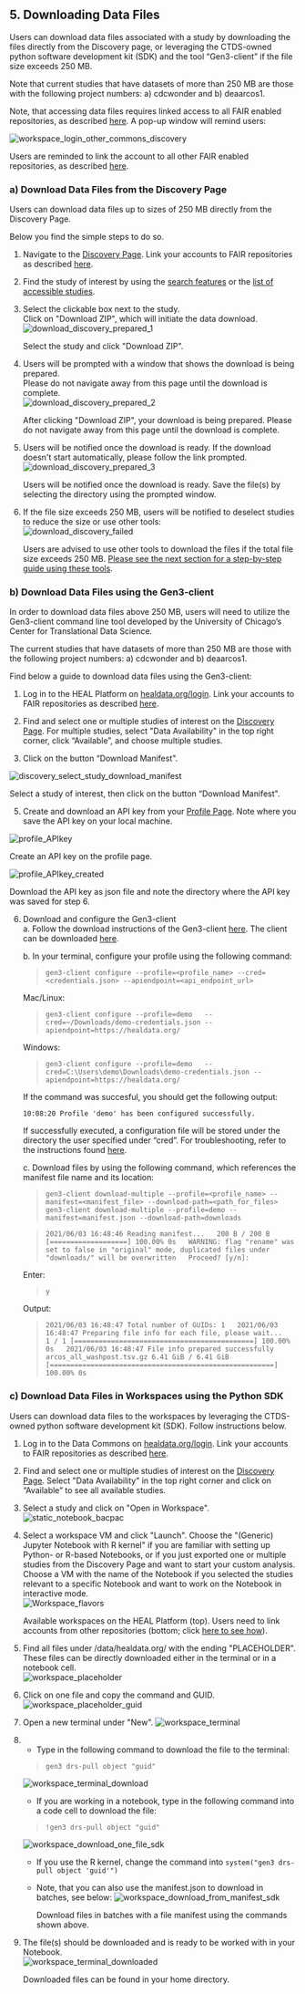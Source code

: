## 5\. Downloading Data Files

Users can download data files associated with a study by downloading the files directly from the Discovery page, or leveraging the CTDS-owned python software development kit (SDK) and the tool “Gen3-client” if the file size exceeds 250 MB.

Note that current studies that have datasets of more than 250 MB are those with the following project numbers: a) cdcwonder and b) deaarcos1.

Note, that accessing data files requires linked access to all FAIR enabled repositories, as described [here](#LinkingAccessTo). A pop-up window will remind users:

![workspace_login_other_commons_discovery](img/workspace_login_other_commons_discovery.png)

Users are reminded to link the account to all other FAIR enabled repositories, as described [here](#LinkingAccessTo).

### a) Download Data Files from the Discovery Page

Users can download data files up to sizes of 250 MB directly from the Discovery Page.  

Below you find the simple steps to do so.

1.  Navigate to the [Discovery Page](#Discovery). Link your accounts to FAIR repositories as described [here](#LinkingAccessTo).  
      
    
2.  Find the study of interest by using the [search features](#SearchFeatures) or the [list of accessible studies](#FindAvailableDatasets).  
      
    
3.  Select the clickable box next to the study.  
    Click on "Download ZIP", which will initiate the data download.  
    ![download_discovery_prepared_1](img/download_discovery_prepared_1.png)
    
    Select the study and click "Download ZIP".
    
      
    
4.  Users will be prompted with a window that shows the download is being prepared.  
    Please do not navigate away from this page until the download is complete.  
    ![download_discovery_prepared_2](img/download_discovery_prepared_2.png)
    
    After clicking "Download ZIP", your download is being prepared. Please do not navigate away from this page until the download is complete.
    
      
    
5.  Users will be notified once the download is ready. If the download doesn't start automatically, please follow the link prompted.  
    ![download_discovery_prepared_3](img/download_discovery_prepared_3.png)
    
    Users will be notified once the download is ready. Save the file(s) by selecting the directory using the prompted window.
    
      
    
6.  If the file size exceeds 250 MB, users will be notified to deselect studies to reduce the size or use other tools:  
    ![download_discovery_failed](img/download_discovery_failed.png)
    
    Users are advised to use other tools to download the files if the total file size exceeds 250 MB. [Please see the next section for a step-by-step guide using these tools](#DownloadFilesClientSDK).
    
      
    

### b) Download Data Files using the Gen3-client

In order to download data files above 250 MB, users will need to utilize the Gen3-client command line tool developed by the University of Chicago’s Center for Translational Data Science.

The current studies that have datasets of more than 250 MB are those with the following project numbers: a) cdcwonder and b) deaarcos1.

Find below a guide to download data files using the Gen3-client:

1.  Log in to the HEAL Platform on [healdata.org/login](https://healdata.org/login). Link your accounts to FAIR repositories as described [here](#LinkingAccessTo).  
      
    
2.  Find and select one or multiple studies of interest on the [Discovery Page](https://healdata.org/discovery). For multiple studies, select "Data Availability" in the top right corner, click “Available”, and choose multiple studies.
  
4.  Click on the button “Download Manifest".

![discovery_select_study_download_manifest](img/discovery_select_study_download_manifest.png)

Select a study of interest, then click on the button “Download Manifest".
     
5.  Create and download an API key from your [Profile Page](https://healdata.org/identity). Note where you save the API key on your local machine.  

![profile_APIkey](img/profile_APIkey.png)
    
Create an API key on the profile page.
    
      
      
![profile_APIkey_created](img/profile_APIkey_created.png)

Download the API key as json file and note the directory where the API key was saved for step 6.
    
      
      
    
6.  Download and configure the Gen3-client  
    a. Follow the download instructions of the Gen3-client [here](https://gen3.org/resources/user/gen3-client/#1-installation-instructions). The client can be downloaded [here](https://github.com/uc-cdis/cdis-data-client/releases/latest).  
      
    b. In your terminal, configure your profile using the following command:  
      
    > `gen3-client configure --profile=<profile_name> --cred=<credentials.json> --apiendpoint=<api_endpoint_url>`     
    
    
    Mac/Linux:   
    
    > `gen3-client configure --profile=demo   --cred=~/Downloads/demo-credentials.json --apiendpoint=https://healdata.org/`    
    
    Windows:   
    
    > `gen3-client configure --profile=demo   --cred=C:\Users\demo\Downloads\demo-credentials.json --apiendpoint=https://healdata.org/`     
    
    If the command was succesful, you should get the following output:

    ```10:08:20 Profile 'demo' has been configured successfully. ```

    If successfully executed, a configuration file will be stored under the directory the user specified under “cred”. For troubleshooting, refer to the instructions found [here](https://gen3.org/resources/user/gen3-client/#2-configure-a-profile-with-credentials).  
      
    c. Download files by using the following command, which references the manifest file name and its location:  
      
    > `gen3-client download-multiple --profile=<profile_name> --manifest=<manifest_file> --download-path=<path_for_files>      gen3-client download-multiple --profile=demo --manifest=manifest.json --download-path=downloads`      
    
    
    > `2021/06/03 16:48:46 Reading manifest...   200 B / 200 B [===================] 100.00% 0s   WARNING: flag "rename" was set to false in "original" mode, duplicated files under "downloads/" will be overwritten   Proceed? [y/n]: `

    Enter:

    > `y`
    
    
    Output:

    > `2021/06/03 16:48:47 Total number of GUIDs: 1   2021/06/03 16:48:47 Preparing file info for each file, please wait...   1 / 1 [============================================] 100.00% 0s   2021/06/03 16:48:47 File info prepared successfully   arcos_all_washpost.tsv.gz 6.41 GiB / 6.41 GiB [=======================================================] 100.00% 0s`
  

### c) Download Data Files in Workspaces using the Python SDK

Users can download data files to the workspaces by leveraging the CTDS-owned python software development kit (SDK). Follow instructions below.

1.  Log in to the Data Commons on [healdata.org/login](https://healdata.org/login). Link your accounts to FAIR repositories as described [here](#LinkingAccessTo).  
      
    
2.  Find and select one or multiple studies of interest on the [Discovery Page](https://healdata.org/discovery). Select "Data Availability" in the top right corner and click on “Available” to see all available studies.  
      
    
3.  Select a study and click on "Open in Workspace".  
    ![static_notebook_bacpac](img/static_notebook_bacpac.png)  
      
    
4.  Select a workspace VM and click "Launch". Choose the "(Generic) Jupyter Notebook with R kernel" if you are familiar with setting up Python- or R-based Notebooks, or if you just exported one or multiple studies from the Discovery Page and want to start your custom analysis. Choose a VM with the name of the Notebook if you selected the studies relevant to a specific Notebook and want to work on the Notebook in interactive mode.  
    ![Workspace_flavors](img/workspace_flavors.png)
    
    Available workspaces on the HEAL Platform (top). Users need to link accounts from other repositories (bottom; click [here to see how](#LinkingAccessTo)).
    
      
      
    
5.  Find all files under /data/healdata.org/ with the ending "PLACEHOLDER". These files can be directly downloaded either in the terminal or in a notebook cell.  
    ![workspace_placeholder](img/workspace_placeholder.png)  
      
    
6.  Click on one file and copy the command and GUID.  
    ![workspace_placeholder_guid](img/workspace_placeholder_guid.png)  
      
    
7.  Open a new terminal under "New". ![workspace_terminal](img/workspace_terminal.png)  
      
    
8.  *   Type in the following command to download the file to the terminal:  
    > `gen3 drs-pull object "guid"`  
          
    ![workspace_terminal_download](img/workspace_terminal_download.png)  
          
        
    *   If you are working in a notebook, type in the following command into a code cell to download the file:  

    > `!gen3 drs-pull object "guid"`  
          
    ![workspace_download_one_file_sdk](img/workspace_download_one_file_sdk.png)  
          
        
    *  If you use the R kernel, change the command into `system("gen3 drs-pull object 'guid'")`  
          
        
    *   Note, that you can also use the manifest.json to download in batches, see below: ![workspace_download_from_manifest_sdk](img/workspace_download_from_manifest_sdk.png)
        
        Download files in batches with a file manifest using the commands shown above.
        
          
          
        
9.  The file(s) should be downloaded and is ready to be worked with in your Notebook.  
    ![workspace_terminal_downloaded](img/workspace_terminal_downloaded.png)
    
    Downloaded files can be found in your home directory.